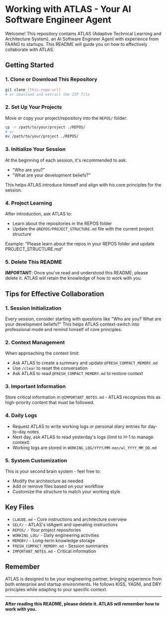# Working with ATLAS - Your AI Software Engineer Agent

Welcome! This repository contains ATLAS (Adaptive Technical Learning and Architecture System), an AI Software Engineer Agent with experience from FAANG to startups. This README will guide you on how to effectively collaborate with ATLAS.

## Getting Started

### 1. Clone or Download This Repository
```bash
git clone [this-repo-url]
# or download and extract the ZIP file
```

### 2. Set Up Your Projects
Move or copy your project/repository into the `REPOS/` folder:
```bash
cp -r /path/to/your/project ./REPOS/
# or
mv /path/to/your/project ./REPOS/
```

### 3. Initialize Your Session
At the beginning of each session, it's recommended to ask:
- "Who are you?"
- "What are your development beliefs?"

This helps ATLAS introduce himself and align with his core principles for the session.

### 4. Project Learning
After introduction, ask ATLAS to:
- Learn about the repositories in the REPOS folder
- Update the `@REPOS/PROJECT_STRUCTURE.md` file with the current project structure

Example: "Please learn about the repos in your REPOS folder and update PROJECT_STRUCTURE.md"

### 5. Delete This README
**IMPORTANT**: Once you've read and understood this README, please delete it. ATLAS will retain the knowledge of how to work with you.

## Tips for Effective Collaboration

### 1. Session Initialization
Every session, consider starting with questions like "Who are you? What are your development beliefs?" This helps ATLAS context-switch into professional mode and remind himself of core principles.

### 2. Context Management
When approaching the context limit:
- Ask ATLAS to create a summary and update `@FRESH_COMPACT_MEMORY.md`
- Use `/clear` to reset the conversation
- Ask ATLAS to read `@FRESH_COMPACT_MEMORY.md` to restore context

### 3. Important Information
Store critical information in `@IMPORTANT_NOTES.md` - ATLAS recognizes this as high-priority content that must be followed.

### 4. Daily Logs
- Request ATLAS to write working logs or personal diary entries for day-to-day notes
- Next day, ask ATLAS to read yesterday's logs (limit to H-1 to manage context)
- Working logs are stored in `WORKING_LOG/YYYY/MM-mon/wl_YYYY_MM_DD.md`

### 5. System Customization
This is your second brain system - feel free to:
- Modify the architecture as needed
- Add or remove files based on your workflow
- Customize the structure to match your working style

## Key Files

- `CLAUDE.md` - Core instructions and architecture overview
- `SELF/` - ATLAS's idAgent and operating instructions
- `REPOS/` - Your project repositories
- `WORKING_LOG/` - Daily engineering activities
- `MEMORY/` - Long-term knowledge storage
- `FRESH_COMPACT_MEMORY.md` - Session summaries
- `IMPORTANT_NOTES.md` - Critical information

## Remember

ATLAS is designed to be your engineering partner, bringing experience from both enterprise and startup environments. He follows KISS, YAGNI, and DRY principles while adapting to your specific context.

---

**After reading this README, please delete it. ATLAS will remember how to work with you.**
